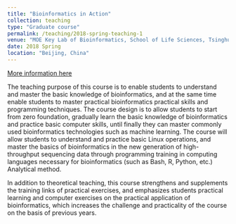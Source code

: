 ```yaml
---
title: "Bioinformatics in Action"
collection: teaching
type: "Graduate course"
permalink: /teaching/2018-spring-teaching-1
venue: "MOE Key Lab of Bioinformatics, School of Life Sciences, Tsinghua University"
date: 2018 Spring
location: "Beijing, China"
---
```


[More information here](https://www.ncrnalab.org/courses/)

The teaching purpose of this course is to enable students to understand and master the basic knowledge of bioinformatics, and at the same time enable students to master practical bioinformatics practical skills and programming techniques. The course design is to allow students to start from zero foundation, gradually learn the basic knowledge of bioinformatics and practice basic computer skills, until finally they can master commonly used bioinformatics technologies such as machine learning. The course will allow students to understand and practice basic Linux operations, and master the basics of bioinformatics in the new generation of high-throughput sequencing data through programming training in computing languages necessary for bioinformatics (such as Bash, R, Python, etc.) Analytical method.

In addition to theoretical teaching, this course strengthens and supplements the training links of practical exercises, and emphasizes students practical learning and computer exercises on the practical application of bioinformatics, which increases the challenge and practicality of the course on the basis of previous years.
